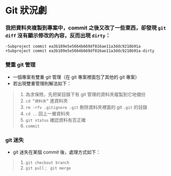 Git 狀況劇
=========

### 我把資料夾複製到專案中，commit 之後又改了一些東西，卻發現 `git diff` 沒有顯示修改的內容，反而出現 `dirty`：

```
-Subproject commit ea3b189e5e5664b669df816ae11a3ddc9218b91a
+Subproject commit ea3b189e5e5664b669df816ae11a3ddc9218b91a-dirty
```



### 雙重 git 管理 
* 一個專案有雙重 git 管理（在 git 專案裡面包了其他的 git 專案） 
* 若出現雙重管理則解法如下：

> 1. 為求保險，先把架目錄下有 git 管理的資料夾複製到它地備份
> 2. `cd “資料夾”` 進資料夾
> 3. `rm -rfv .gitignore .git` 刪除資料夾裡面的 git `.git` 的目錄
> 4. `cd ..` 回上一層資料夾
> 5. `git status` 確認資料有否正確
> 6. `commit`


### git 迷失
* git 迷失在某個 commit 後，處理方式如下：

> 1. ``` git checkout branch ```
> 2. ``` git pull ``` ; ``` git merge``` 